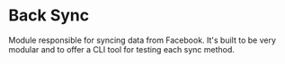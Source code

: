 # Back Sync
Module responsible for syncing data from Facebook. It's built to be very modular and to offer a CLI tool for testing each sync method.
